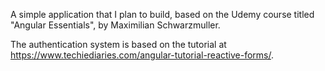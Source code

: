 A simple application that I plan to build, based on the Udemy course titled "Angular Essentials", by Maximilian Schwarzmuller.

The authentication system is based on the tutorial at https://www.techiediaries.com/angular-tutorial-reactive-forms/.
